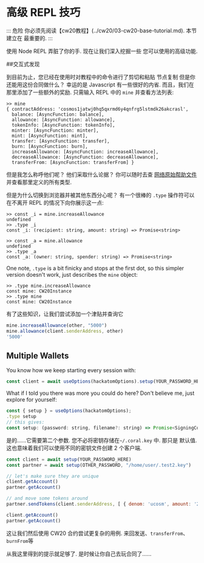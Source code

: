 # 高级 REPL 技巧

::: 危险
你必须先阅读【cw20教程】(../cw20/03-cw20-base-tutorial.md). 本节建立在
最重要的.
:::

使用 Node REPL 弄脏了你的手. 现在让我们深入挖掘一些
您可以使用的高级功能.

##交互式发现

到目前为止，您已经在使用时对教程中的命令进行了剪切和粘贴
节点复制 但是你还能用这份合同做什么？ 幸运的是 Javascript
有一些很好的内省. 而且，我们在那里添加了一些额外的奖励. 只需输入
REPL 中的 `mine` 并查看方法列表:

```
>> mine
{ contractAddress: 'cosmos1jatwj0hq5qxrmd6y4qnfrg5lstmdk26akcrasl',
  balance: [AsyncFunction: balance],
  allowance: [AsyncFunction: allowance],
  tokenInfo: [AsyncFunction: tokenInfo],
  minter: [AsyncFunction: minter],
  mint: [AsyncFunction: mint],
  transfer: [AsyncFunction: transfer],
  burn: [AsyncFunction: burn],
  increaseAllowance: [AsyncFunction: increaseAllowance],
  decreaseAllowance: [AsyncFunction: decreaseAllowance],
  transferFrom: [AsyncFunction: transferFrom] }
```

但是我怎么称呼他们呢？ 他们采取什么论据？
你可以随时去查
[网络原始帮助文件](https://github.com/CosmWasm/cosmwasm-plus/blob/master/contracts/cw20-base/helpers.ts#L151-L167)
并查看那里定义的所有类型.

但是为什么切换到浏览器并被其他东西分心呢？
有一个很棒的 `.type` 操作符可以在不离开 REPL 的情况下向你展示这一点:

```
>> const _i = mine.increaseAllowance
undefined
>> .type _i
const _i: (recipient: string, amount: string) => Promise<string>

>> const _a = mine.allowance
undefined
>> .type _a
const _a: (owner: string, spender: string) => Promise<string>
```

One note, `.type` is a bit finicky and stops at the first dot, so this simpler version
doesn't work, just describes the `mine` object:

```
>> .type mine.increaseAllowance
const mine: CW20Instance
>> .type mine
const mine: CW20Instance
```

有了这些知识，让我们尝试添加一个津贴并查询它

```js
mine.increaseAllowance(other, "5000")
mine.allowance(client.senderAddress, other)
'5000'
```

## Multiple Wallets

You know how we keep starting every session with:

```js
const client = await useOptions(hackatomOptions).setup(YOUR_PASSWORD_HERE);
```

What if I told you there was more you could do here? Don't believe me, just explore
for yourself:

```js
const { setup } = useOptions(hackatomOptions);
.type setup
// this gives:
const setup: (password: string, filename?: string) => Promise<SigningCosmWasmClient>
```

是的......它需要第二个参数. 您不必将密钥存储在`~/.coral.key` 中. 那只是
默认值. 这也意味着我们可以使用不同的密钥文件创建 2 个客户端.

```js
const client = await setup(YOUR_PASSWORD_HERE)
const partner = await setup(OTHER_PASSWORD, "/home/user/.test2.key")

// let's make sure they are unique
client.getAccount()
partner.getAccount()

// and move some tokens around
partner.sendTokens(client.senderAddress, [ { denom: 'ucosm', amount: '200000' }])

client.getAccount()
partner.getAccount()
```

这让我们然后使用 CW20 合约尝试更复杂的用例.
来回发送、`transferFrom`、`burnFrom`等

从我这里得到的提示就足够了.
是时候让你自己去玩合同了……
